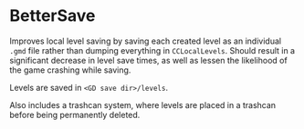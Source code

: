 # BetterSave

Improves local level saving by saving each created level as an individual `.gmd` file rather than dumping everything in `CCLocalLevels`. Should result in a significant decrease in level save times, as well as lessen the likelihood of the game crashing while saving.

Levels are saved in `<GD save dir>/levels`.

Also includes a trashcan system, where levels are placed in a trashcan before being permanently deleted.

